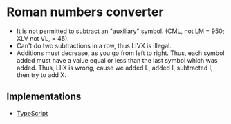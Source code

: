 # Roman numbers converter

- It is not permitted to subtract an "auxiliary" symbol. (CML, not LM = 950;
  XLV not VL, = 45).
- Can't do two subtractions in a row, thus LIVX is illegal.
- Additions must decrease, as you go from left to right. Thus, each symbol
added must have a value equal or less than the last symbol which was added.
Thus, LIIX is wrong, cause we added L, added I, subtracted I, then try to
add X.

## Implementations

- [TypeScript](./ts)
